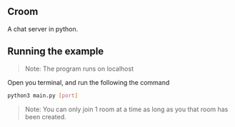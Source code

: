 ## Croom

A chat server in python.

## Running the example

> Note: The program runs on localhost

Open you terminal, and run the following the command

```bash
python3 main.py [port]
```

> Note: You can only join 1 room at a time as long as you that room has been created.
